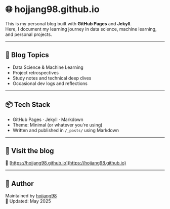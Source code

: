 # 🌐 hojjang98.github.io

This is my personal blog built with **GitHub Pages** and **Jekyll**.  
Here, I document my learning journey in data science, machine learning, and personal projects.

---

## 📝 Blog Topics

- Data Science & Machine Learning
- Project retrospectives
- Study notes and technical deep dives
- Occasional dev logs and reflections

---

## 📦 Tech Stack

- GitHub Pages · Jekyll · Markdown
- Theme: Minimal (or whatever you're using)
- Written and published in `/_posts/` using Markdown

---

## 🔗 Visit the blog

📘 [https://hojjang98.github.io](https://hojjang98.github.io)

---

## 🧠 Author

Maintained by [hojjang98](https://github.com/hojjang98)  
📅 Updated: May 2025
